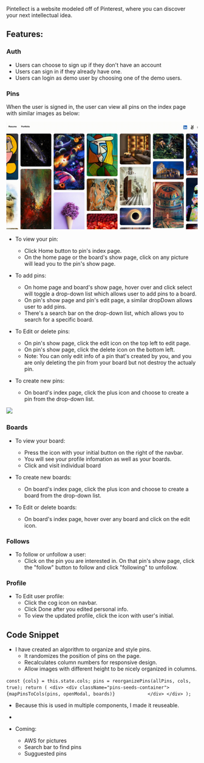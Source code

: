 Pintellect is a website modeled off of Pinterest, where you can discover your next intellectual idea.

## Features:

### Auth
* Users can choose to sign up if they don't have an account
* Users can sign in if they already have one.
* Users can login as demo user by choosing one of the demo users.

### Pins
When the user is signed in, the user can view all pins on the index page with similar images as below: 

![](pin_index.gif)

* To view your pin:
  * Click Home button to pin's index page.
  * On the home page or the board's show page, click on any picture will lead you to the pin's show page.
  
* To add pins:
  * On home page and board's show page, hover over and click select will toggle a drop-down list which allows user to add pins to a board.
  * On pin's show page and pin's edit page, a similar dropDown allows user to add pins.
  * There's a search bar on the drop-down list, which allows you to search for a specific board.
 
* To Edit or delete pins:
  * On pin's show page, click the edit icon on the top left to edit page.
  * On pin's show page, click the delete icon on the bottom left.
  * Note: You can only edit info of a pin that's created by you, and you are only deleting the pin from your board but not destroy the actualy pin.
  
* To create new pins:
  * On board's index page, click the plus icon and choose to create a pin from the drop-down list.
   
![](board_index.gif)

### Boards

* To view your board: 
  * Press the icon with your initial button on the right of the navbar. 
  * You will see your profile infomation as well as your boards.
  * Click and visit individual board

* To create new boards:
  * On board's index page, click the plus icon and choose to create a board from the drop-down list.

* To Edit or delete boards:
  * On board's index page, hover over any board and click on the edit icon.
   
### Follows
* To follow or unfollow a user:
   * Click on the pin you are interested in. On that pin's show page, click the "follow" button to follow and click "following" to unfollow.
 
 ### Profile
* To Edit user profile:
  * Click the cog icon on navbar.
  * Click Done after you edited personal info. 
  * To view the updated profile, click the icon with user's initial.


## Code Snippet

* I have created an algorithm to organize and style pins.
  *  It randomizes the position of pins on the page.
  *  Recalculates column numbers for responsive design.
  *  Allow images with different height to be nicely organized in columns.

`const {cols} = this.state.cols;
        pins = reorganizePins(allPins, cols, true);
        return (
            <div>
                <div className="pins-seeds-container">
                    {mapPinsToCols(pins, openModal, boards)}           
                </div>
            </div>
        );`

* Because this is used in multiple components, I made it reuseable.


* 

* Coming: 
  * AWS for pictures
  * Search bar to find pins
  * Sugguested pins

